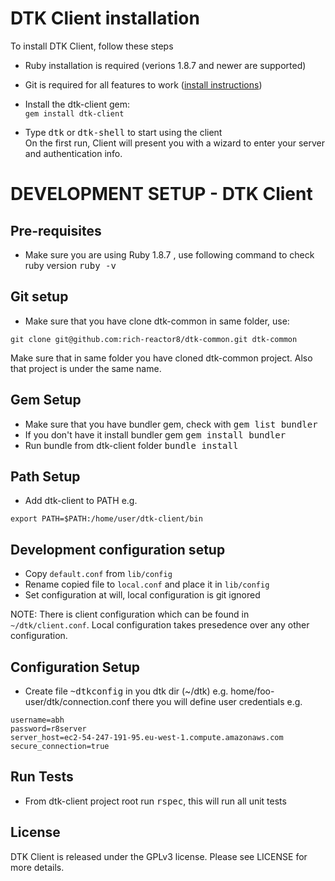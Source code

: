 DTK Client installation
==============================

To install DTK Client, follow these steps

- Ruby installation is required (verions 1.8.7 and newer are supported)
- Git is required for all features to work ([install instructions](http://git-scm.com/book/en/Getting-Started-Installing-Git))
- Install the dtk-client gem:  
`gem install dtk-client`

- Type <tt>dtk</tt> or <tt>dtk-shell</tt> to start using the client  
On the first run, Client will present you with a wizard to enter your server and authentication info.

DEVELOPMENT SETUP - DTK Client
==============================

Pre-requisites
----------------------

- Make sure you are using Ruby 1.8.7 , use following command to check ruby version <tt>ruby -v</tt>

Git setup
----------------------

- Make sure that you have clone dtk-common in same folder, use: 

```
git clone git@github.com:rich-reactor8/dtk-common.git dtk-common 
```

Make sure that in same folder you have cloned dtk-common project. Also that project is under the same name.

Gem Setup
----------------------

- Make sure that you have bundler gem, check with <tt>gem list bundler</tt>
- If you don't have it install bundler gem <tt>gem install bundler</tt>
- Run bundle from dtk-client folder <tt>bundle install</tt>

Path Setup
----------------------

- Add dtk-client to PATH e.g.

```
export PATH=$PATH:/home/user/dtk-client/bin
```

Development configuration setup
----------------------

- Copy `default.conf` from `lib/config`
- Rename copied file to `local.conf` and place it in `lib/config`
- Set configuration at will, local configuration is git ignored

NOTE: There is client configuration which can be found in `~/dtk/client.conf`. Local configuration takes presedence over any other configuration.

Configuration Setup
----------------------

- Create file <tt>~dtkconfig</tt> in you dtk dir (~/dtk) e.g. home/foo-user/dtk/connection.conf
  there you will define user credentials e.g.

```
username=abh
password=r8server
server_host=ec2-54-247-191-95.eu-west-1.compute.amazonaws.com
secure_connection=true
```
Run Tests
----------------------

- From dtk-client project root run <tt>rspec</tt>, this will run all unit tests


License
----------------------
DTK Client is released under the GPLv3 license. Please see LICENSE for more details.
